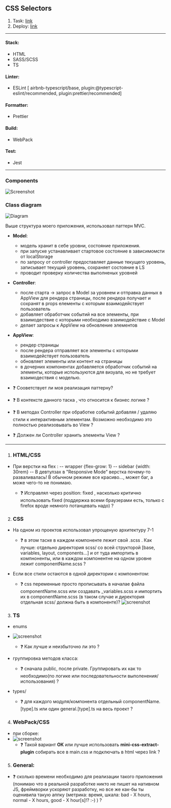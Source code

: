 ## CSS Selectors

1. Task: [link](https://github.com/rolling-scopes-school/tasks/blob/master/tasks/rs-css.md)
2. Deploy: [link](https://rolling-scopes-school.github.io/geominerr-JSFE2023Q1/rss-css-selectors/)

---

#### Stack:

- HTML
- SASS/SCSS
- TS

#### Linter:

- ESLint [ airbnb-typescript/base, plugin:@typescript-eslint/recommended, plugin:prettier/recommended]

#### Formatter:

- Prettier

#### Build:

- WebPack

#### Test:

- Jest

---

### Components

![Screenshot](assets/screenshot-deploy.png)

### Class diagram

![Diagram](assets/App-class-diagram.png)

Выше структура моего приложения, использовал паттерн MVC.

- **Model**:
  - модель хранит в себе уровни, состояние приложения.
  - при запуске устанавливает стартовое состояние в зависимомсти от localStorage
  - по запросу от controller предоставляет данные текущего уровень, записывает текущий уровень, сохраняет состояние в LS
  - проводит проверку количества выполненых уровней
- **Controller**:
  - после старта -> запрос в Model за уровнем и отправка данных в AppView для рендера страницы, после рендера получает и сохранят в props елементы с которым взаимодействует пользователь
  - добавляет обработчик событий на все элементы, при взаимодествие с которыми необходимо взаимодействие с Model
  - делает запросы к AppView на обновление элементов
- **AppView**:

  - рендер страницы
  - после рендера отправляет все элементы с которыми взаимодействует пользователь
  - обновляет элементы или контент на страницы
  - в дочерних компонентах добавляется обработчик событий на элементы, которые используются для визуала, но не требует взаимодествия с моделью.

- ❓ Сооветствует ли моя реализация паттерну?
- ❓ В контексте данного таска , что относится к бизнес логике ?
- ❓ В методах Controller при обработке событий добавляя / удаляю стили к интерактивным элементам. Возможно необходимо это полностью реализовывать во View ?
- ❓ Должен ли Controller хранить элементы View ?

---

1. ### HTML/СSS

- При верстки на flex :
  -- wrapper {flex-grow: 1}
  -- sidebar {width: 30rem}
  -- В девтулзах в "Responsive Mode" верстка почему-то разваливалась! В обычном режиме все красиво..., может баг, а може чего-то не понимаю.

  - ❓ Исправлял через position: fixed , насколько критично использовать fixed (поддержка всеми браузерами есть, только c firefox вроде немного потанцевать надо) ?

2. ### CSS

- На одном из проектов использовал упрощеную архитектуру 7-1

  - ❓ в этом таске в каждом компоненте лежит свой .scss . Как лучше: отдельно директория scss/ со всей структорой [base, variables, layout, components...] и от туда импортить в компноненты, или в каждом компонентне на одном уровне лежит componentName.scss ?

- Если все стили остаются в одной директории с компонентом:

  - ❓ сss переменные просто прописывать в началае файла componentName.scss или создавать \_variables.scss и импортить их в componentName.scss (в таком случае и директория отдельная scss/ должна быть в компоненте)?
    ![screenshot](assets/screenshot-css-variables.png)

3. ### TS

- enums
- ![screenshot](assets/screenshot-ts-enum-tags.png)

  - ❓ Как лучше и неизбыточно ли это ?

- группировка методов класса:

  - ❓ сначала public, после private. Группировать их как то необходимо(по логике или последовательности выполенения/использования) ?

- types/

  - ❓ для каждого модуля/компонента отдельный componentName.\[type].ts или один general.\[type].ts на весь проект ?

4. ### WebPack/СSS

- при сборке:
- ![screenshot](assets/screenshot-webpack-css.png)
  - ❓ Такой вариант **ОК** или лучше использовать **mini-css-extract-plugin** собирать все в main.css и подключать в html через link ?

5. ### General:

- ❓ сколько времени необходимо для реализации такого приложения (понимаю что в реальной разработке никто не пишет на нативном JS, фреймворки ускоряют разработку, но все же как-бы ты оценивила такую аппку (метрика: время, шкала: bad - X hours, normal - X hours, good - X hour\[s]!? :-\) ) ?
